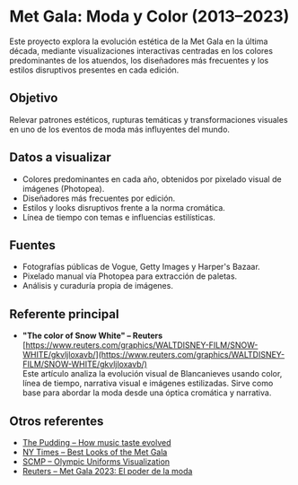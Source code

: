 # Met Gala: Moda y Color (2013–2023)

Este proyecto explora la evolución estética de la Met Gala en la última década, mediante visualizaciones interactivas centradas en los colores predominantes de los atuendos, los diseñadores más frecuentes y los estilos disruptivos presentes en cada edición.

## Objetivo

Relevar patrones estéticos, rupturas temáticas y transformaciones visuales en uno de los eventos de moda más influyentes del mundo.

## Datos a visualizar

- Colores predominantes en cada año, obtenidos por pixelado visual de imágenes (Photopea).
- Diseñadores más frecuentes por edición.
- Estilos y looks disruptivos frente a la norma cromática.
- Línea de tiempo con temas e influencias estilísticas.

## Fuentes

- Fotografías públicas de Vogue, Getty Images y Harper's Bazaar.
- Pixelado manual vía Photopea para extracción de paletas.
- Análisis y curaduría propia de imágenes.

## Referente principal

- **"The color of Snow White" – Reuters**  
  [https://www.reuters.com/graphics/WALTDISNEY-FILM/SNOW-WHITE/gkvljloxavb/](https://www.reuters.com/graphics/WALTDISNEY-FILM/SNOW-WHITE/gkvljloxavb/)  
  Este artículo analiza la evolución visual de Blancanieves usando color, línea de tiempo, narrativa visual e imágenes estilizadas. Sirve como base para abordar la moda desde una óptica cromática y narrativa.

## Otros referentes

- [The Pudding – How music taste evolved](https://pudding.cool/2020/10/music-taste/)
- [NY Times – Best Looks of the Met Gala](https://www.nytimes.com/interactive/2021/09/14/style/met-gala-best-dressed.html)
- [SCMP – Olympic Uniforms Visualization](https://multimedia.scmp.com/infographics/sport/article/3094710/olympic-opening-ceremony-costumes/index.html)
- [Reuters – Met Gala 2023: El poder de la moda](https://www.reuters.com/graphics/USA-METBALL/FASHION/zjvqagymdvx/)

